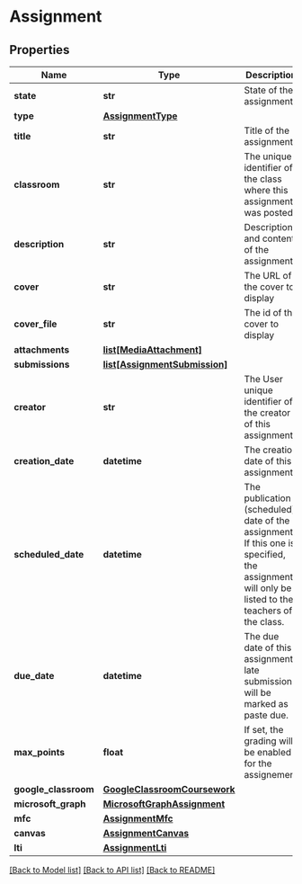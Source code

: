 # Assignment

## Properties
Name | Type | Description | Notes
------------ | ------------- | ------------- | -------------
**state** | **str** | State of the assignment | [optional] 
**type** | [**AssignmentType**](AssignmentType.md) |  | [optional] 
**title** | **str** | Title of the assignment | [optional] 
**classroom** | **str** | The unique identifier of the class where this assignment was posted | [optional] 
**description** | **str** | Description and content of the assignment | [optional] 
**cover** | **str** | The URL of the cover to display | [optional] 
**cover_file** | **str** | The id of the cover to display | [optional] 
**attachments** | [**list[MediaAttachment]**](MediaAttachment.md) |  | [optional] 
**submissions** | [**list[AssignmentSubmission]**](AssignmentSubmission.md) |  | [optional] 
**creator** | **str** | The User unique identifier of the creator of this assignment  | [optional] 
**creation_date** | **datetime** | The creation date of this assignment | [optional] 
**scheduled_date** | **datetime** | The publication (scheduled) date of the assignment. If this one is specified, the assignment will only be listed to the teachers of the class.  | [optional] 
**due_date** | **datetime** | The due date of this assignment, late submissions will be marked as paste due.  | [optional] 
**max_points** | **float** | If set, the grading will be enabled for the assignement  | [optional] 
**google_classroom** | [**GoogleClassroomCoursework**](GoogleClassroomCoursework.md) |  | [optional] 
**microsoft_graph** | [**MicrosoftGraphAssignment**](MicrosoftGraphAssignment.md) |  | [optional] 
**mfc** | [**AssignmentMfc**](AssignmentMfc.md) |  | [optional] 
**canvas** | [**AssignmentCanvas**](AssignmentCanvas.md) |  | [optional] 
**lti** | [**AssignmentLti**](AssignmentLti.md) |  | [optional] 

[[Back to Model list]](../README.md#documentation-for-models) [[Back to API list]](../README.md#documentation-for-api-endpoints) [[Back to README]](../README.md)


